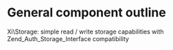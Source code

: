 # General component outline

Xi\Storage: simple read / write storage capabilities with Zend_Auth_Storage_Interface compatibility
